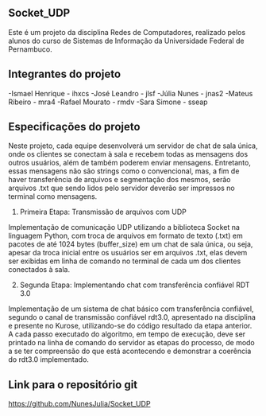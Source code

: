 ## Socket_UDP

Este é um projeto da disciplina Redes de Computadores, realizado pelos alunos do curso de Sistemas de Informação da Universidade Federal de Pernambuco.

## Integrantes do projeto

-Ismael Henrique - ihxcs
-José Leandro - jlsf
-Júlia Nunes - jnas2
-Mateus Ribeiro - mra4
-Rafael Mourato - rmdv
-Sara Simone - sseap

## Especificações do projeto

Neste projeto, cada equipe desenvolverá um servidor de chat de sala única, onde os clientes se conectam à sala e recebem todas as mensagens dos outros usuários, além de também poderem enviar mensagens. Entretanto, essas mensagens não são strings como o convencional, mas, a fim de haver transferência de arquivos e segmentação dos mesmos, serão arquivos .txt que sendo lidos pelo servidor deverão ser impressos no terminal como mensagens.

1. Primeira Etapa: Transmissão de arquivos com UDP

Implementação de comunicação UDP utilizando a biblioteca Socket na linguagem Python, com troca de arquivos em formato de texto (.txt) em pacotes de até 1024 bytes (buffer_size) em um chat de sala única, ou seja, apesar da troca inicial entre os usuários ser em arquivos .txt, elas devem ser exibidas em linha de comando no terminal de cada um dos clientes conectados à sala.

2. Segunda Etapa: Implementando chat com transferência confiável RDT 3.0

Implementação de um sistema de chat básico com transferência confiável, segundo o canal de transmissão confiável rdt3.0, apresentado na disciplina e presente no Kurose, utilizando-se do código resultado da etapa anterior. A cada passo executado do algoritmo, em tempo de execução, deve ser printado na linha de comando do servidor as etapas do processo, de modo a se ter compreensão do que está acontecendo e demonstrar a coerência do rdt3.0 implementado.

## Link para o repositório git

https://github.com/NunesJulia/Socket_UDP
